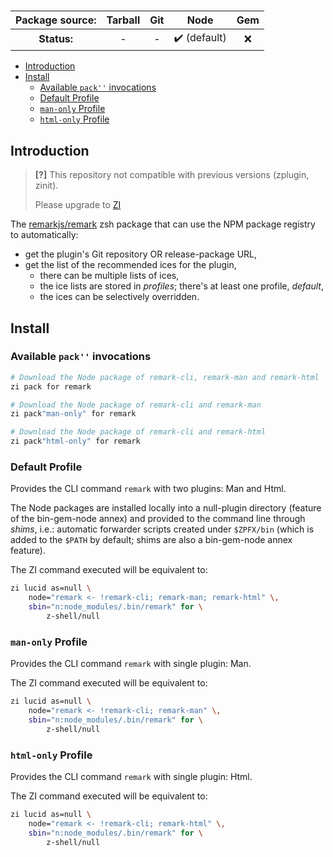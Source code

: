 <h3>

| **Package source:** | Tarball | Git |             Node             | Gem |
| :-----------------: | :-----: | :-: | :--------------------------: | :-: |
|     **Status:**     |    -    |  -  | :heavy_check_mark: (default) | :x: |

</h3>

- [Introduction](#introduction)
- [Install](#install)
  - [Available `pack''` invocations](#available-pack-invocations)
  - [Default Profile](#default-profile)
  - [`man-only` Profile](#man-only-profile)
  - [`html-only` Profile](#html-only-profile)

## Introduction

> **[?]**
> This repository not compatible with previous versions (zplugin, zinit).
>
> Please upgrade to [ZI](https://github.com/z-shell-zi)

The [remarkjs/remark](https://github.com/remarkjs/remark) zsh package that can use the NPM package registry to automatically:

- get the plugin's Git repository OR release-package URL,
- get the list of the recommended ices for the plugin,
  - there can be multiple lists of ices,
  - the ice lists are stored in _profiles_; there's at least one profile, _default_,
  - the ices can be selectively overridden.

## Install

### Available `pack''` invocations

```zsh
# Download the Node package of remark-cli, remark-man and remark-html
zi pack for remark

# Download the Node package of remark-cli and remark-man
zi pack"man-only" for remark

# Download the Node package of remark-cli and remark-html
zi pack"html-only" for remark
```

### Default Profile

Provides the CLI command `remark` with two plugins: Man and Html.

The Node packages are installed locally into a null-plugin directory (feature of
the bin-gem-node annex) and provided to the command line through _shims_, i.e.:
automatic forwarder scripts created under `$ZPFX/bin` (which is added to the
`$PATH` by default; shims are also a bin-gem-node annex feature).

The ZI command executed will be equivalent to:

```zsh
zi lucid as=null \
    node="remark <- !remark-cli; remark-man; remark-html" \,
    sbin="n:node_modules/.bin/remark" for \
        z-shell/null
```

### `man-only` Profile

Provides the CLI command `remark` with single plugin: Man.

The ZI command executed will be equivalent to:

```zsh
zi lucid as=null \
    node="remark <- !remark-cli; remark-man" \,
    sbin="n:node_modules/.bin/remark" for \
        z-shell/null
```

### `html-only` Profile

Provides the CLI command `remark` with single plugin: Html.

The ZI command executed will be equivalent to:

```zsh
zi lucid as=null \
    node="remark <- !remark-cli; remark-html" \,
    sbin="n:node_modules/.bin/remark" for \
        z-shell/null
```

